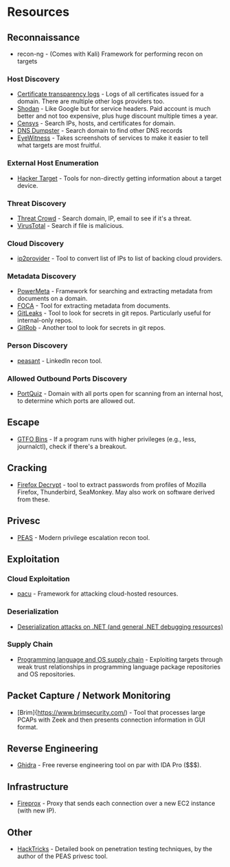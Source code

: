 # Resources

## Reconnaissance

- recon-ng - (Comes with Kali) Framework for performing recon on targets

### Host Discovery

- [Certificate transparency logs](https://crt.sh/) - Logs of all certificates issued for a domain. There are multiple other logs providers too.
- [Shodan](https://shodan.io) - Like Google but for service headers. Paid account is much better and not too expensive, plus huge discount multiple times a year.
- [Censys](https://censys.io/ipv4) - Search IPs, hosts, and certificates for domain.
- [DNS Dumpster](https://dnsdumpster.com) - Search domain to find other DNS records
- [EyeWitness](https://github.com/FortyNorthSecurity/EyeWitness) - Takes screenshots of services to make it easier to tell what targets are most fruitful.

### External Host Enumeration

- [Hacker Target](https://hackertarget.com/ip-tools/) - Tools for non-directly getting information about a target device.

### Threat Discovery

- [Threat Crowd](https://threatcrowd.org/) - Search domain, IP, email to see if it's a threat.
- [VirusTotal](https://virustotal.com) - Search if file is malicious.

### Cloud Discovery

- [ip2provider](https://github.com/oldrho/ip2provider) - Tool to convert list of IPs to list of backing cloud providers.

### Metadata Discovery

- [PowerMeta](https://github.com/dafthack/PowerMeta) - Framework for searching and extracting metadata from documents on a domain.
- [FOCA](https://www.elevenpaths.com/labstools/foca/index.html) - Tool for extracting metadata from documents.
- [GitLeaks](https://github.com/zricethezav/gitleaks) - Tool to look for secrets in git repos. Particularly useful for internal-only repos.
- [GitRob](https://github.com/michenriksen/gitrob) - Another tool to look for secrets in git repos.

### Person Discovery

- [peasant](https://github.com/arch4ngel/peasant) - LinkedIn recon tool.

### Allowed Outbound Ports Discovery

- [PortQuiz](http://portquiz.net/) - Domain with all ports open for scanning from an internal host, to determine which ports are allowed out.

## Escape

- [GTFO Bins](https://gtfobins.github.io/) - If a program runs with higher privileges (e.g., less, journalctl), check if there's a breakout.

## Cracking

- [Firefox Decrypt](https://github.com/unode/firefox_decrypt) - tool to extract passwords from profiles of Mozilla Firefox, Thunderbird, SeaMonkey. May also work on software derived from these.

## Privesc 

- [PEAS](https://github.com/carlospolop/privilege-escalation-awesome-scripts-suite) - Modern privilege escalation recon tool.

## Exploitation

### Cloud Exploitation

- [pacu](https://github.com/rhinosecuritylabs/pacu) - Framework for attacking cloud-hosted resources.

### Deserialization

- [Deserialization attacks on .NET (and general .NET debugging resources)](https://www.youtube.com/watch?v=--6PiuvBGAU)

### Supply Chain

- [Programming language and OS supply chain](https://www.youtube.com/watch?v=aEeXv5clL7c) - Exploiting targets through weak trust relationships in programming language package repositories and OS repositories.

## Packet Capture / Network Monitoring

- [Brim]{https://www.brimsecurity.com/) - Tool that processes large PCAPs with Zeek and then presents connection information in GUI format.

## Reverse Engineering

- [Ghidra](https://ghidra-sre.org/) - Free reverse engineering tool on par with IDA Pro ($$$).

## Infrastructure

- [Fireprox](https://github.com/ustayready/fireprox) - Proxy that sends each connection over a new EC2 instance (with new IP).

## Other

- [HackTricks](https://book.hacktricks.xyz/) - Detailed book on penetration testing techniques, by the author of the PEAS privesc tool.

